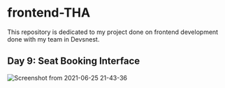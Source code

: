 # frontend-THA

This repository is dedicated to my project done on frontend development done with my team in Devsnest.


## Day 9: Seat Booking Interface

![Screenshot from 2021-06-25 21-43-36](https://user-images.githubusercontent.com/55585498/123454677-72d67980-d5fe-11eb-8b55-f64ff44e0e7b.png)
